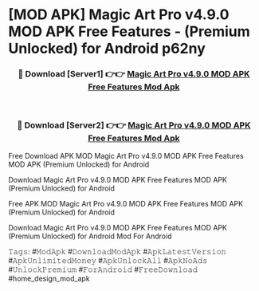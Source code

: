 # [MOD APK] Magic Art Pro v4.9.0 MOD APK Free Features - (Premium Unlocked) for Android p62ny



<div align="center">
<h3>🔴 Download [Server1] 👉👉 <a href="https://momento.my/?title=Magic_Art_Pro_v4.9.0_MOD_APK_Free_Features">Magic Art Pro v4.9.0 MOD APK Free Features Mod Apk</a></h3><br>

<h3>🔴 Download [Server2] 👉👉 <a href="https://momento.my/?title=Magic_Art_Pro_v4.9.0_MOD_APK_Free_Features">Magic Art Pro v4.9.0 MOD APK Free Features Mod Apk</a></h3>
</div>



Free Download APK MOD Magic Art Pro v4.9.0 MOD APK Free Features MOD APK (Premium Unlocked) for Android

Download Magic Art Pro v4.9.0 MOD APK Free Features MOD APK (Premium Unlocked) for Android

Free APK MOD Magic Art Pro v4.9.0 MOD APK Free Features MOD APK (Premium Unlocked) for Android

Download Magic Art Pro v4.9.0 MOD APK Free Features MOD APK (Premium Unlocked) for Android Mod For Android

𝚃𝚊𝚐𝚜: #𝙼𝚘𝚍𝙰𝚙𝚔 #𝙳𝚘𝚠𝚗𝚕𝚘𝚊𝚍𝙼𝚘𝚍𝙰𝚙𝚔 #𝙰𝚙𝚔𝙻𝚊𝚝𝚎𝚜𝚝𝚅𝚎𝚛𝚜𝚒𝚘𝚗 #𝙰𝚙𝚔𝚄𝚗𝚕𝚒𝚖𝚒𝚝𝚎𝚍𝙼𝚘𝚗𝚎𝚢 #𝙰𝚙𝚔𝚄𝚗𝚕𝚘𝚌𝚔𝙰𝚕𝚕 #𝙰𝚙𝚔𝙽𝚘𝙰𝚍𝚜 #𝚄𝚗𝚕𝚘𝚌𝚔𝙿𝚛𝚎𝚖𝚒𝚞𝚖 #𝙵𝚘𝚛𝙰𝚗𝚍𝚛𝚘𝚒𝚍 #𝙵𝚛𝚎𝚎𝙳𝚘𝚠𝚗𝚕𝚘𝚊𝚍 #home_design_mod_apk
